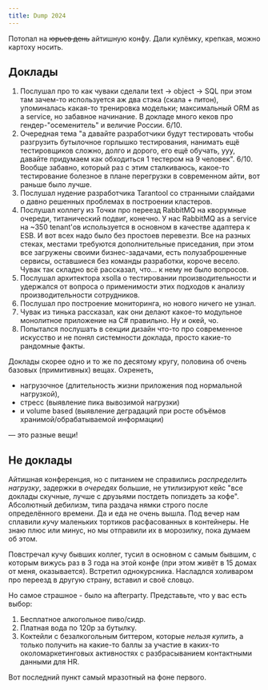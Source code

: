 ```yaml
---
title: Dump 2024
---
```


Потопал на ~~юрьев день~~ айтишную конфу. Дали кулёмку, крепкая, можно картоху носить.

## Доклады

1. Послушал про то как чуваки сделали text -> object -> SQL при этом там зачем-то используется аж два стэка (скала + питон), упоминалась какая-то тренировка модельки; максимальный ORM as a service, но забавное начинание. В докладе много кеков про гендер-"осеменитель" и величие России. 6/10.
2. Очередная тема "а давайте разработчики будут тестировать чтобы разгрузить бутылочное горлышко тестирования, нанимать ещё тестировщиков сложно, долго и дорого, его ещё обучать, ууу, давайте придумаем как обходиться 1 тестером на 9 человек". 6/10. Вообще забавно, который раз с этим сталкиваюсь, какое-то тестирование болезное в плане перегрузки в современном айти, вот раньше было лучше.
3. Послушал нудение разработчика Tarantool со странными слайдами о давно решенных проблемах в построении кластеров.
4. Послушал коллегу из Точки про переезд RabbitMQ на кворумные очереди, титанический подвиг, конечно. У нас RabbitMQ as a service на ~350 tenant'ов используется в основном в качестве адаптера к ESB. И вот всех надо было без простоев перевезти. Все на разных стеках, местами требуются дополнительные приседания, при этом все загружены своими бизнес-задачами, есть полузаброшенные сервисы, оставшиеся без команды разработки, короче весело. Чувак так складно всё рассказал, что... к нему не было вопросов.
5. Послушал архитектора xsolla о тестировании производительности и удержался от вопроса о применимости этих подходов к анализу производительности сотрудников.
6. Послушал про построение мониторинга, но нового ничего не узнал.
7. Чувак из тинька рассказал, как они делают какое-то модульное монолитное приложение на C# правильно. Ну и окей, чо.
8. Попытался послушать в секции дизайн что-то про современное искусство и не понял системности доклада, просто какие-то рандомные факты.

Доклады скорее одно и то же по десятому кругу, половина об очень базовых (примитивных) вещах. Охренеть,

- нагрузочное (длительность жизни приложения под нормальной нагрузкой),
- стресс (выявление пика вывозимой нагрузки)
- и volume based (выявление деградаций при росте объёмов хранимой/обрабатываемой информации)

— это разные вещи!

## Не доклады

Айтишная конференция, но с питанием не справились *распределить нагрузку*, задержки в *очередях* большие, не утилизируют кейс "все доклады скучные, лучше с друзьями постдеть попиздеть за кофе". Абсолютный дебилизм, типа раздача нямки строго после определённого времени. Да и еда не очень вышла. Под вечер нам сплавили *кучу* маленьких тортиков расфасованных в контейнеры. Не знаю плюс или минус, но мы отправили их в морозилку, пока думаем об этом.

Повстречал кучу бывших коллег, тусил в основном с самым бывшим, с которым вижусь раз в 3 года на этой конфе (при этом живёт в 15 домах от меня, оказывается). Встретил однокурсника. Насладлся холиваром про переезд в другую страну, вставил и своё словцо.

Но самое страшное - было на afterparty. Представьте, что у вас есть выбор:

1. Бесплатное алкогольное пиво/сидр.
2. Платная вода по 120р за бутылку.
3. Коктейли с безалкогольным биттером, которые *нельзя купить*, а только получить на какие-то баллы за участие в каких-то околомаркетинговых активностях с разбрасыванием контактными данными для HR.

Вот последний пункт самый мразотный на фоне первого.
